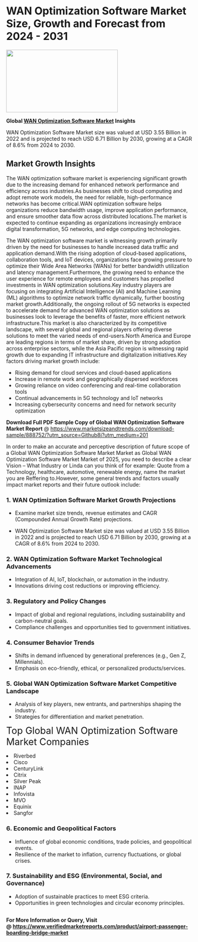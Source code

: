 <H1>WAN Optimization Software Market Size, Growth and Forecast from 2024 - 2031</H1><img class="aligncenter size-medium wp-image-584254" src="https://thirdeyenews.in/wp-content/uploads/2024/09/Global-Market-Research-300x168.jpeg" alt="" width="300" height="168" /><p><strong>Global&nbsp;<a href="https://www.marketsizeandtrends.com/download-sample/888752/?utm_source=Github8j?utm_medium=201">WAN Optimization Software Market</a> Insights</strong></p><p>WAN Optimization Software Market size was valued at USD 3.55 Billion in 2022 and is projected to reach USD 6.71 Billion by 2030, growing at a CAGR of 8.6% from 2024 to 2030.</p><p><h2>Market Growth Insights</h2> <p>The WAN optimization software market is experiencing significant growth due to the increasing demand for enhanced network performance and efficiency across industries.As businesses shift to cloud computing and adopt remote work models, the need for reliable, high-performance networks has become critical.WAN optimization software helps organizations reduce bandwidth usage, improve application performance, and ensure smoother data flow across distributed locations.The market is expected to continue expanding as organizations increasingly embrace digital transformation, 5G networks, and edge computing technologies.</p> <p>The WAN optimization software market is witnessing growth primarily driven by the need for businesses to handle increased data traffic and application demand.With the rising adoption of cloud-based applications, collaboration tools, and IoT devices, organizations face growing pressure to optimize their Wide Area Networks (WANs) for better bandwidth utilization and latency management.Furthermore, the growing need to enhance the user experience for remote employees and customers has propelled investments in WAN optimization solutions.Key industry players are focusing on integrating Artificial Intelligence (AI) and Machine Learning (ML) algorithms to optimize network traffic dynamically, further boosting market growth.Additionally, the ongoing rollout of 5G networks is expected to accelerate demand for advanced WAN optimization solutions as businesses look to leverage the benefits of faster, more efficient network infrastructure.This market is also characterized by its competitive landscape, with several global and regional players offering diverse solutions to meet the varied needs of end-users.North America and Europe are leading regions in terms of market share, driven by strong adoption across enterprise sectors, while the Asia Pacific region is witnessing rapid growth due to expanding IT infrastructure and digitalization initiatives.Key factors driving market growth include: <ul> <li>Rising demand for cloud services and cloud-based applications</li> <li>Increase in remote work and geographically dispersed workforces</li> <li>Growing reliance on video conferencing and real-time collaboration tools</li> <li>Continual advancements in 5G technology and IoT networks</li> <li>Increasing cybersecurity concerns and need for network security optimization</li> </ul> <p><span class=""><strong>Download Full PDF Sample Copy of Global WAN Optimization Software Market Report</strong> @ <a href="https://www.marketsizeandtrends.com/download-sample/888752/?utm_source=Github8j?utm_medium=201" target="_blank">https://www.marketsizeandtrends.com/download-sample/888752/?utm_source=Github8j?utm_medium=201</a></span></p><p>In order to make an accurate and perceptive description of future scope of a Global&nbsp;WAN Optimization Software Market Market as Global&nbsp;WAN Optimization Software Market Market of 2025, you need to describe a clear Vision &ndash; What Industry or Linda can you think of for example: Quote from a Technology, healthcare, automotive, renewable energy, name the market you are Reffering to.However, some general trends and factors usually impact market reports and their future outlook include:</p><h3>1.&nbsp;<strong>WAN Optimization Software Market Growth Projections</strong></h3><ul><li>Examine market size trends, revenue estimates and CAGR (Compounded Annual Growth Rate) projections.</li><li><p>WAN Optimization Software Market size was valued at USD 3.55 Billion in 2022 and is projected to reach USD 6.71 Billion by 2030, growing at a CAGR of 8.6% from 2024 to 2030.</p></li></ul><h3>2.&nbsp;<strong>WAN Optimization Software Market Technological Advancements</strong></h3><ul><li>Integration of AI, IoT, blockchain, or automation in the industry.</li><li>Innovations driving cost reductions or improving efficiency.</li></ul><h3>3.&nbsp;<strong>Regulatory and Policy Changes</strong></h3><ul><li>Impact of global and regional regulations, including sustainability and carbon-neutral goals.</li><li>Compliance challenges and opportunities tied to government initiatives.</li></ul><h3>4.&nbsp;<strong>Consumer Behavior Trends</strong></h3><ul><li>Shifts in demand influenced by generational preferences (e.g., Gen Z, Millennials).</li><li>Emphasis on eco-friendly, ethical, or personalized products/services.</li></ul><h3>5.&nbsp;<strong>Global WAN Optimization Software Market Competitive Landscape</strong></h3><ul><li>Analysis of key players, new entrants, and partnerships shaping the industry.</li><li>Strategies for differentiation and market penetration.</li></ul><p data-pm-slice="1 1 []"><span style="color: inherit; font-family: inherit; font-size: 25px;">Top Global WAN Optimization Software Market Companies</span></p><div class="" data-test-id=""><p><li>Riverbed</li><li> Cisco</li><li> CenturyLink</li><li> Citrix</li><li> Silver Peak</li><li> INAP</li><li> Infovista</li><li> MVO</li><li> Equinix</li><li> Sangfor</li></p></div><h3>6.&nbsp;<strong>Economic and Geopolitical Factors</strong></h3><ul><li>Influence of global economic conditions, trade policies, and geopolitical events.</li><li>Resilience of the market to inflation, currency fluctuations, or global crises.</li></ul><h3>7.&nbsp;<strong>Sustainability and ESG (Environmental, Social, and Governance)</strong></h3><ul><li>Adoption of sustainable practices to meet ESG criteria.</li><li>Opportunities in green technologies and circular economy principles.</li></ul><h2><strong style="font-size: 14px;">For More Information or Query, Visit @&nbsp;</strong><a style="background-color: #ffffff; font-size: 14px;" href="https://www.marketsizeandtrends.com/report/wan-optimization-software-market-/" target="_blank">https://www.verifiedmarketreports.com/product/airport-passenger-boarding-bridge-market</a></h2>
